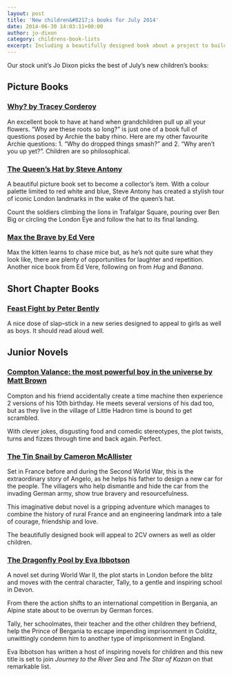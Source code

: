 ```yaml
---
layout: post
title: 'New children&#8217;s books for July 2014'
date: 2014-06-30 14:03:11+00:00
author: jo-dixon
category: childrens-book-lists
excerpt: Including a beautifully designed book about a project to build a car in wartime France that will appeal to older children and 2CV fans, a stylish picture book tour around London that follows the queen's hat and Ed Vere's latest, <cite>Max the Brave</cite>.
---
```

Our stock unit&#8217;s Jo Dixon picks the best of July&#8217;s new children&#8217;s books:

## Picture Books

### [Why? by Tracey Corderoy](http://suffolk.spydus.co.uk/cgi-bin/spydus.exe/ENQ/OPAC/BIBENQ/29708523?QRY=CTIBIB%3C%20IRN(116087)&QRYTEXT=Why%3F)

An excellent book to have at hand when grandchildren pull up all your flowers. “Why are these roots so long?” is just one of a book full of questions posed by Archie the baby rhino. Here are my other favourite Archie questions: 1. “Why do dropped things smash?” and 2. “Why aren’t you up yet?”. Children are so philosophical.

### [The Queen’s Hat by Steve Antony](http://suffolk.spydus.co.uk/cgi-bin/spydus.exe/ENQ/OPAC/BIBENQ/29709264?QRY=CTIBIB%3C%20IRN(35038424)&QRYTEXT=The%20Queen%27s%20hat)

A beautiful picture book set to become a collector’s item. With a colour palette limited to red white and blue, Steve Antony has created a stylish tour of iconic London landmarks in the wake of the queen’s hat.

Count the soldiers climbing the lions in Trafalgar Square, pouring over Ben Big or circling the London Eye and follow the hat to its final landing.

### [Max the Brave by Ed Vere](http://suffolk.spydus.co.uk/cgi-bin/spydus.exe/ENQ/OPAC/BIBENQ/29709766?QRY=CTIBIB%3C%20IRN(33164652)&QRYTEXT=Max%20the%20Brave)

Max the kitten learns to chase mice but, as he’s not quite sure what they look like, there are plenty of opportunities for laughter and repetition. Another nice book from Ed Vere, following on from <cite>Hug</cite> and <cite>Banana</cite>.

## Short Chapter Books

### [Feast Fight by Peter Bently](http://suffolk.spydus.co.uk/cgi-bin/spydus.exe/ENQ/OPAC/BIBENQ/29710447?QRY=CTIBIB%3C%20IRN(37214106)&QRYTEXT=Feast%20fight!)

A nice dose of slap–stick in a new series designed to appeal to girls as well as boys. It should read aloud well.

## Junior Novels

### [Compton Valance: the most powerful boy in the universe by Matt Brown](http://suffolk.spydus.co.uk/cgi-bin/spydus.exe/ENQ/OPAC/BIBENQ/29711099?QRY=CTIBIB%3C%20IRN(40360798)&QRYTEXT=Compton%20Valance%20%3A%20the%20most%20powerful%20boy%20in%20the%20universe)

Compton and his friend accidentally create a time machine then experience 2 versions of his 10th birthday. He meets several versions of his dad too, but as they live in the village of Little Hadron time is bound to get scrambled.

With clever jokes, disgusting food and comedic stereotypes, the plot twists, turns and fizzes through time and back again. Perfect.

### [The Tin Snail by Cameron McAllister](http://suffolk.spydus.co.uk/cgi-bin/spydus.exe/ENQ/OPAC/BIBENQ/29711980?QRY=CTIBIB%3C%20IRN(36215181)&QRYTEXT=The%20tin%20snail)

Set in France before and during the Second World War, this is the extraordinary story of Angelo, as he helps his father to design a new car for the people. The villagers who help dismantle and hide the car from the invading German army, show true bravery and resourcefulness.

This imaginative debut novel is a gripping adventure which manages to combine the history of rural France and an engineering landmark into a tale of courage, friendship and love.

The beautifully designed book will appeal to 2CV owners as well as older children.

### [The Dragonfly Pool by Eva Ibbotson](http://suffolk.spydus.co.uk/cgi-bin/spydus.exe/ENQ/OPAC/BIBENQ/29712533?QRY=CTIBIB%3C%20IRN(489848)&QRYTEXT=The%20dragonfly%20pool)

A novel set during World War II, the plot starts in London before the blitz and moves with the central character, Tally, to a gentle and inspiring school in Devon.

From there the action shifts to an international competition in Bergania, an Alpine state about to be overrun by German forces.

Tally, her schoolmates, their teacher and the other children they befriend, help the Prince of Bergania to escape impending imprisonment in Colditz, unwittingly condemn him to another type of imprisonment in England.

Eva Ibbotson has written a host of inspiring novels for children and this new title is set to join <cite>Journey to the River Sea</cite> and <cite>The Star of Kazan</cite> on that remarkable list.
